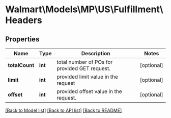 # Walmart\Models\MP\US\Fulfillment\Headers

## Properties

Name | Type | Description | Notes
------------ | ------------- | ------------- | -------------
**totalCount** | **int** | total number of POs for provided GET request. | [optional]
**limit** | **int** | provided limit value in the request | [optional]
**offset** | **int** | provided offset value in the request. | [optional]


[[Back to Model list]](./) [[Back to API list]](../../../../../README.md#supported-apis) [[Back to README]](../../../../../README.md)
